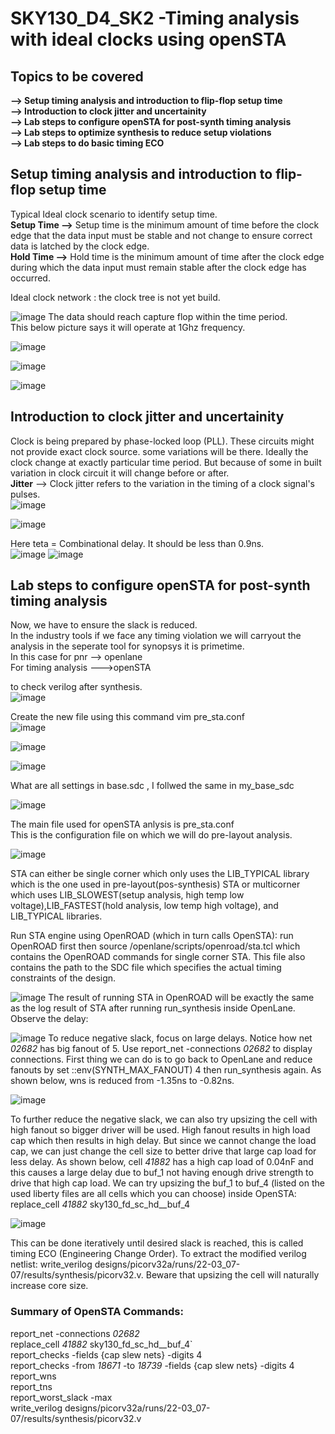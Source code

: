 #  SKY130_D4_SK2 -Timing analysis with ideal clocks using openSTA
##  Topics to be covered
**--> Setup timing analysis and introduction to flip-flop setup time**   
**--> Introduction to clock jitter and uncertainity**  
**--> Lab steps to configure openSTA for post-synth timing analysis**    
**--> Lab steps to optimize synthesis to reduce setup violations**    
**--> Lab steps to do basic timing ECO**    

## Setup timing analysis and introduction to flip-flop setup time

Typical Ideal clock scenario to identify setup time.   
**Setup Time -->** Setup time is the minimum amount of time before the clock edge that the data input
must be stable and not change to ensure correct data is latched by the clock edge.   
**Hold Time -->** Hold time is the minimum amount of time after the clock edge during which the data
input must remain stable after the clock edge has occurred.   

Ideal clock network : the clock tree is not yet build.  

![image](https://github.com/Gayathri4801/NASSCOM-VSD-IAT/assets/163323618/63308581-2598-47bc-bad5-f81afa1e04cf)
The data should reach capture flop within the time period.   
This below picture says it will operate at 1Ghz frequency.  

![image](https://github.com/Gayathri4801/NASSCOM-VSD-IAT/assets/163323618/f42f9007-358b-496e-8680-6ad178bc30df)

![image](https://github.com/Gayathri4801/NASSCOM-VSD-IAT/assets/163323618/3b32c2a9-a0d1-49dc-9d36-79be4ceb733f)

![image](https://github.com/Gayathri4801/NASSCOM-VSD-IAT/assets/163323618/3a41ded1-cf58-477a-901c-d5945f00a1b7)

## Introduction to clock jitter and uncertainity   

Clock is being prepared by phase-locked loop (PLL).   These circuits might not provide exact clock source. some variations will be there.  Ideally the clock change at exactly particular time period. But because of some in built variation in clock circuit it will change before or after.   
**Jitter** --> Clock jitter refers to the variation in the timing of a clock signal's pulses.   
![image](https://github.com/Gayathri4801/NASSCOM-VSD-IAT/assets/163323618/64f82c17-5fe0-4141-a663-e85935eb57b1)

![image](https://github.com/Gayathri4801/NASSCOM-VSD-IAT/assets/163323618/5eeb1cd1-b8d2-4d2e-9573-fe3e4e060459)

Here teta = Combinational delay. It should be less than 0.9ns.   
![image](https://github.com/Gayathri4801/NASSCOM-VSD-IAT/assets/163323618/477c754a-665c-4761-a3a0-161f94ba1c67)
![image](https://github.com/Gayathri4801/NASSCOM-VSD-IAT/assets/163323618/dadbb188-c03a-4e3e-9901-378d2019e0e3)



## Lab steps to configure openSTA for post-synth timing analysis  

Now, we have to ensure the slack is reduced.   
In the industry tools if we face any timing violation we will carryout the analysis in the seperate tool for synopsys it is primetime.  
In this case for pnr --> openlane    
For timing analysis --->openSTA   

to check verilog after synthesis.   
![image](https://github.com/Gayathri4801/NASSCOM-VSD-IAT/assets/163323618/19dccfd9-a4cc-4d84-aff7-2c2cbf63edd1)

Create the new file using this command vim pre_sta.conf     
![image](https://github.com/Gayathri4801/NASSCOM-VSD-IAT/assets/163323618/8b3beeda-12b9-4a77-842f-8eb1c93193d6)

![image](https://github.com/Gayathri4801/NASSCOM-VSD-IAT/assets/163323618/dfcb68cc-eb62-4ad0-ad5a-f86712a6c873)

![image](https://github.com/Gayathri4801/NASSCOM-VSD-IAT/assets/163323618/9723a543-0f84-4fe5-8988-b5f7ac6207e7)

What are all settings in base.sdc , I follwed the same in my_base_sdc   

![image](https://github.com/Gayathri4801/NASSCOM-VSD-IAT/assets/163323618/98a1921c-aae2-44f5-ab4a-916d442cbc99)

The main file used for openSTA anlysis is pre_sta.conf   
This is the configuration file on which we will do pre-layout analysis.  

![image](https://github.com/Gayathri4801/NASSCOM-VSD-IAT/assets/163323618/d63c2f20-789d-4164-9537-34488ed2891b)

STA can either be single corner which only uses the LIB_TYPICAL library which is the one used in pre-layout(pos-synthesis) STA or multicorner which uses LIB_SLOWEST(setup analysis, high temp low voltage),LIB_FASTEST(hold analysis, low temp high voltage), and LIB_TYPICAL libraries.

Run STA engine using OpenROAD (which in turn calls OpenSTA): run OpenROAD first then source /openlane/scripts/openroad/sta.tcl which contains the OpenROAD commands for single corner STA. This file also contains the path to the SDC file which specifies the actual timing constraints of the design.   

![image](https://github.com/Gayathri4801/NASSCOM-VSD-IAT/assets/163323618/d1b8ec8f-2ae6-4d28-b095-91f84f6559ff)
The result of running STA in OpenROAD will be exactly the same as the log result of STA after running run_synthesis inside OpenLane. Observe the delay:   

![image](https://github.com/Gayathri4801/NASSCOM-VSD-IAT/assets/163323618/dc2405e4-bd56-4236-a83a-40c6b8f7b86e)
To reduce negative slack, focus on large delays. Notice how net _02682_ has big fanout of 5. Use report_net -connections _02682_ to display connections. First thing we can do is to go back to OpenLane and reduce fanouts by set ::env(SYNTH_MAX_FANOUT) 4 then run_synthesis again. As shown below, wns is reduced from -1.35ns to -0.82ns.   

![image](https://github.com/Gayathri4801/NASSCOM-VSD-IAT/assets/163323618/5f585f28-8cdd-4d05-8b50-9fc1fcf33178)

To further reduce the negative slack, we can also try upsizing the cell with high fanout so bigger driver will be used. High fanout results in high load cap which then results in high delay. But since we cannot change the load cap, we can just change the cell size to better drive that large cap load for less delay. As shown below, cell _41882_ has a high cap load of 0.04nF and this causes a large delay due to buf_1 not having enough drive strength to drive that high cap load. We can try upsizing the buf_1 to buf_4 (listed on the used liberty files are all cells which you can choose) inside OpenSTA: replace_cell _41882_ sky130_fd_sc_hd__buf_4   

![image](https://github.com/Gayathri4801/NASSCOM-VSD-IAT/assets/163323618/daeeb8be-5793-4ad8-aa06-7925d66a1e15)

This can be done iteratively until desired slack is reached, this is called timing ECO (Engineering Change Order). To extract the modified verilog netlist: write_verilog designs/picorv32a/runs/22-03_07-07/results/synthesis/picorv32.v. Beware that upsizing the cell will naturally increase core size.

### Summary of OpenSTA Commands:  
report_net -connections _02682_        
replace_cell _41882_ sky130_fd_sc_hd__buf_4`          
report_checks -fields {cap slew nets} -digits 4          
report_checks -from _18671_ -to _18739_ -fields {cap slew nets} -digits 4            
report_wns             
report_tns             
report_worst_slack -max             
write_verilog designs/picorv32a/runs/22-03_07-07/results/synthesis/picorv32.v





